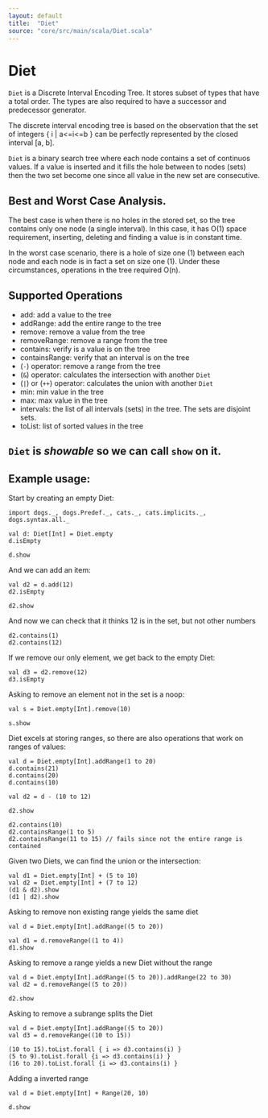 ```yaml
---
layout: default
title:  "Diet"
source: "core/src/main/scala/Diet.scala"
---
```

# Diet

`Diet` is a Discrete Interval Encoding Tree. It stores subset of types that have a total order. The types are also required to have a successor and predecessor generator. 

The discrete interval encoding tree is based on the observation that the set of integers { i \| a<=i<=b } can be perfectly represented by the closed interval [a, b].

`Diet` is a binary search tree where each node contains a set of continuos values. If a value is inserted and it fills the hole between to nodes (sets) then the two set become one since all value in the new set are consecutive.

## Best and Worst Case Analysis.

The best case is when there is no holes in the stored set, so the tree contains only one node (a single interval). In this case, it has O(1) space requirement, inserting, deleting and finding a value is in constant time. 

In the worst case scenario, there is a hole of size one (1) between each node and each node is in fact a set on size one (1). Under these circumstances, operations in the tree required O(n). 


## Supported Operations

- add:						add a value to the tree
- addRange:				add the entire range to the tree
- remove:					remove a value from the tree
- removeRange:          remove a range from the tree
- contains:				verify is a value is on the tree
- containsRange:			verify that an interval is on the tree
- (`-`) operator:		remove a range from the tree
-  (`&`) operator:	calculates the intersection with another `Diet`
- (`|`) or (`++`) operator:	calculates the union with another `Diet`
- min:						min value in the tree
- max:						max value in the tree
- intervals:				the list of all intervals (sets) in the tree. The sets are disjoint sets.
- toList: 				list of sorted values in the tree

## `Diet` is *showable* so we can call `show` on it.

## Example usage:

Start by creating an empty Diet:

```tut
import dogs._, dogs.Predef._, cats._, cats.implicits._, dogs.syntax.all._

val d: Diet[Int] = Diet.empty
d.isEmpty

d.show
```

And we can add an item:

```tut
val d2 = d.add(12)
d2.isEmpty

d2.show
```

And now we can check that it thinks 12 is in the set, but not other numbers

```tut
d2.contains(1)
d2.contains(12)
```

If we remove our only element, we get back to the empty Diet:

```tut
val d3 = d2.remove(12)
d3.isEmpty
```

Asking to remove an element not in the set is a noop:

```tut
val s = Diet.empty[Int].remove(10)

s.show
```

Diet excels at storing ranges, so there are also operations that work on ranges of values:

```tut
val d = Diet.empty[Int].addRange(1 to 20)
d.contains(21)
d.contains(20)
d.contains(10)

val d2 = d - (10 to 12)

d2.show

d2.contains(10)
d2.containsRange(1 to 5)
d2.containsRange(11 to 15) // fails since not the entire range is contained
```

Given two Diets, we can find the union or the intersection:

```tut
val d1 = Diet.empty[Int] + (5 to 10)
val d2 = Diet.empty[Int] + (7 to 12)
(d1 & d2).show
(d1 | d2).show
```
Asking to remove non existing range yields the same diet

```tut
val d = Diet.empty[Int].addRange((5 to 20))

val d1 = d.removeRange((1 to 4))
d1.show
```

Asking to remove a range yields a new Diet without the range

```tut
val d = Diet.empty[Int].addRange((5 to 20)).addRange(22 to 30)
val d2 = d.removeRange((5 to 20))

d2.show
```

Asking to remove a subrange splits the Diet

```tut
val d = Diet.empty[Int].addRange((5 to 20))
val d3 = d.removeRange((10 to 15)) 

(10 to 15).toList.forall { i => d3.contains(i) }
(5 to 9).toList.forall {i => d3.contains(i) }
(16 to 20).toList.forall {i => d3.contains(i) }
```

Adding a inverted range

```tut
val d = Diet.empty[Int] + Range(20, 10)

d.show
```
